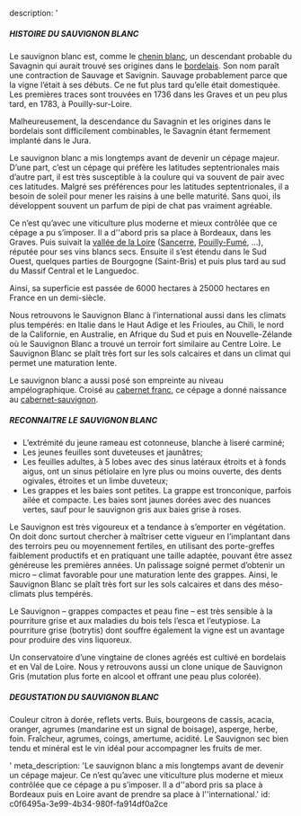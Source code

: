 description: '<h5>HISTOIRE DU SAUVIGNON BLANC</h5><p>Le sauvignon blanc est, comme le <a href="/fr/grape/chenin-blanc">chenin blanc</a>, un descendant probable du Savagnin qui aurait trouvé ses origines dans le&nbsp;<a href="/fr/region/bordeaux">bordelais</a>. Son nom paraît une contraction de Sauvage et Savignin. Sauvage probablement parce que la vigne l’était à ses débuts. Ce ne fut plus tard qu’elle était domestiquée. Les premières traces sont trouvées en 1736 dans les Graves et un peu plus tard, en 1783, à Pouilly-sur-Loire.</p><p>Malheureusement, la descendance du Savagnin et les origines dans le bordelais sont difficilement combinables, le Savagnin étant fermement implanté dans le Jura.</p><p>Le sauvignon blanc a mis longtemps avant de devenir un cépage majeur. D’une part, c’est un cépage qui préfère les latitudes septentrionales mais d’autre part, il est très susceptible à la coulure qui va souvent de pair avec ces latitudes. Malgré ses préférences pour les latitudes septentrionales, il a besoin de soleil pour mener les raisins à une belle maturité. Sans quoi, ils développent souvent un parfum de pipi de chat pas vraiment agréable.</p><p>Ce n’est qu’avec une viticulture plus moderne et mieux contrôlée que ce cépage a pu s’imposer. Il a d''abord pris sa place à Bordeaux, dans les Graves. Puis suivait la <a href="/fr/region/loire">vallée de la Loire</a> (<a href="/fr/region/sancerre">Sancerre</a>, <a href="fr/region/pouilly-fume">Pouilly-Fumé</a>, ...), réputée pour ses vins blancs secs. Ensuite il s’est étendu dans le Sud Ouest, quelques parties de Bourgogne (Saint-Bris) et puis plus tard au sud du Massif Central et le Languedoc. </p><p>Ainsi, sa superficie est passée de 6000 hectares à 25000 hectares en France en un demi-siècle.</p><p>Nous retrouvons le Sauvignon Blanc à l’international aussi dans les climats plus tempérés: en Italie dans le Haut Adige et les Frioules, au Chili, le nord de la Californie, en Australie, en Afrique du Sud et puis en Nouvelle-Zélande où le Sauvignon Blanc a trouvé un terroir fort similaire au Centre Loire. Le Sauvignon Blanc se plaît très fort sur les sols calcaires et dans un climat qui permet une maturation lente.</p><p>Le sauvignon blanc a aussi posé son empreinte au niveau ampélographique. Croisé au <a href="/fr/grape/cabernet-franc">cabernet franc</a>, ce cépage a donné naissance au <a href="/fr/grape/cabernet-sauvignon">cabernet-sauvignon</a>.</p><h5>RECONNAITRE LE SAUVIGNON BLANC</h5><ul><li>L’extrémité du jeune rameau est cotonneuse, blanche à liseré carminé;<br></li><li>Les jeunes feuilles sont duveteuses et jaunâtres;<br></li><li>Les feuilles adultes, à 5 lobes avec des sinus latéraux étroits et à fonds aigus, ont un sinus pétiolaire en lyre plus ou moins ouverte, des dents ogivales, étroites et un limbe duveteux;<br></li><li>Les grappes et les baies sont petites. La grappe est tronconique, parfois ailée et compacte. Les baies sont jaunes dorées avec des nuances vertes, sauf pour le sauvignon gris aux baies grise à roses.<br></li></ul><p>Le Sauvignon est très vigoureux et a tendance à s’emporter en végétation. On doit donc surtout chercher à maîtriser cette vigueur en l’implantant dans des terroirs peu ou moyennement fertiles, en utilisant des porte-greffes faiblement productifs et en pratiquant une taille adaptée, pouvant être assez généreuse les premières années. Un palissage soigné permet d’obtenir un micro – climat favorable pour une maturation lente des grappes. Ainsi, le Sauvignon Blanc se plaît très fort sur les sols calcaires et dans des méso-climats plus tempérés.</p><p>Le Sauvignon – grappes compactes et peau fine – est très sensible à la pourriture grise et aux maladies du bois tels l’esca et l’eutypiose. La pourriture grise (botrytis) dont souffre également la vigne est un avantage pour produire des vins liquoreux.<br></p><p>Un conservatoire d’une vingtaine de clones agréés est cultivé en bordelais et en Val de Loire. Nous y retrouvons aussi un clone unique de Sauvignon Gris (mutation plus forte en alcool et offrant une peau plus colorée).<br></p><h5>DEGUSTATION DU SAUVIGNON BLANC</h5><p>Couleur citron à dorée, reflets verts. Buis, bourgeons de cassis, acacia, oranger, agrumes (mandarine est un signal de boisage), asperge, herbe, foin. Fraîcheur, agrumes, coings, amertume, acidité. Le Sauvignon sec bien tendu et minéral est le vin idéal pour accompagner les fruits de mer.</p>'
meta_description: 'Le sauvignon blanc a mis longtemps avant de devenir un cépage majeur. Ce n’est qu’avec une viticulture plus moderne et mieux contrôlée que ce cépage a pu s’imposer. Il a d''abord pris sa place à Bordeaux puis en Loire avant de prendre sa place à l''international.'
id: c0f6495a-3e99-4b34-980f-fa914df0a2ce
